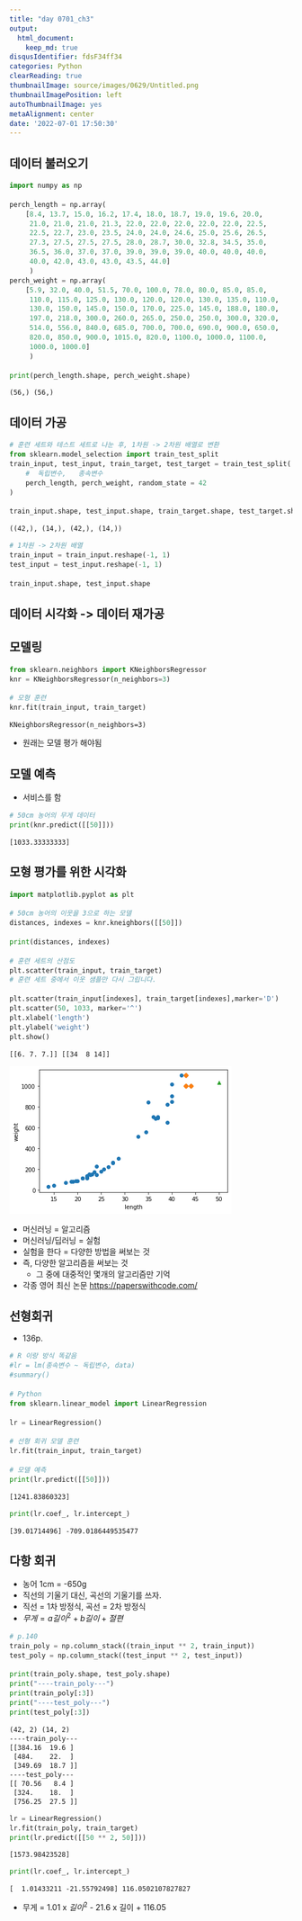 ```yaml
---
title: "day 0701_ch3"
output:
  html_document:
    keep_md: true
disqusIdentifier: fdsF34ff34
categories: Python
clearReading: true
thumbnailImage: source/images/0629/Untitled.png
thumbnailImagePosition: left
autoThumbnailImage: yes
metaAlignment: center
date: '2022-07-01 17:50:30'
---
```


## 데이터 불러오기


```python
import numpy as np

perch_length = np.array(
    [8.4, 13.7, 15.0, 16.2, 17.4, 18.0, 18.7, 19.0, 19.6, 20.0, 
     21.0, 21.0, 21.0, 21.3, 22.0, 22.0, 22.0, 22.0, 22.0, 22.5, 
     22.5, 22.7, 23.0, 23.5, 24.0, 24.0, 24.6, 25.0, 25.6, 26.5, 
     27.3, 27.5, 27.5, 27.5, 28.0, 28.7, 30.0, 32.8, 34.5, 35.0, 
     36.5, 36.0, 37.0, 37.0, 39.0, 39.0, 39.0, 40.0, 40.0, 40.0, 
     40.0, 42.0, 43.0, 43.0, 43.5, 44.0]
     )
perch_weight = np.array(
    [5.9, 32.0, 40.0, 51.5, 70.0, 100.0, 78.0, 80.0, 85.0, 85.0, 
     110.0, 115.0, 125.0, 130.0, 120.0, 120.0, 130.0, 135.0, 110.0, 
     130.0, 150.0, 145.0, 150.0, 170.0, 225.0, 145.0, 188.0, 180.0, 
     197.0, 218.0, 300.0, 260.0, 265.0, 250.0, 250.0, 300.0, 320.0, 
     514.0, 556.0, 840.0, 685.0, 700.0, 700.0, 690.0, 900.0, 650.0, 
     820.0, 850.0, 900.0, 1015.0, 820.0, 1100.0, 1000.0, 1100.0, 
     1000.0, 1000.0]
     )

print(perch_length.shape, perch_weight.shape)
```

    (56,) (56,)
    

## 데이터 가공


```python
# 훈련 세트와 테스트 세트로 나눈 후, 1차원 -> 2차원 배열로 변환
from sklearn.model_selection import train_test_split
train_input, test_input, train_target, test_target = train_test_split(
    #  독립변수,   종속변수
    perch_length, perch_weight, random_state = 42
)

train_input.shape, test_input.shape, train_target.shape, test_target.shape
```




    ((42,), (14,), (42,), (14,))




```python
# 1차원 -> 2차원 배열
train_input = train_input.reshape(-1, 1)
test_input = test_input.reshape(-1, 1)

train_input.shape, test_input.shape
```

## 데이터 시각화 -> 데이터 재가공

## 모델링


```python
from sklearn.neighbors import KNeighborsRegressor
knr = KNeighborsRegressor(n_neighbors=3)

# 모형 훈련
knr.fit(train_input, train_target)
```




    KNeighborsRegressor(n_neighbors=3)



- 원래는 모델 평가 해야됨

## 모델 예측
- 서비스를 함


```python
# 50cm 농어의 무게 데이터
print(knr.predict([[50]]))
```

    [1033.33333333]
    

## 모형 평가를 위한 시각화


```python
import matplotlib.pyplot as plt

# 50cm 농어의 이웃을 3으로 하는 모델
distances, indexes = knr.kneighbors([[50]])

print(distances, indexes)

# 훈련 세트의 산점도
plt.scatter(train_input, train_target)
# 훈련 세트 중에서 이웃 샘플만 다시 그립니다.

plt.scatter(train_input[indexes], train_target[indexes],marker='D')
plt.scatter(50, 1033, marker='^')
plt.xlabel('length')
plt.ylabel('weight')
plt.show()
```

    [[6. 7. 7.]] [[34  8 14]]
    


    
![](/images/0701/output_12_1.png)
    


- 머신러닝 = 알고리즘
- 머신러닝/딥러닝 = 실험
- 실험을 한다 = 다양한 방법을 써보는 것
- 즉, 다양한 알고리즘을 써보는 것
  + 그 중에 대중적인 몇개의 알고리즘만 기억
- 각종 영어 최신 논문 https://paperswithcode.com/

## 선형회귀
- 136p.


```python
# R 이랑 방식 똑같음
#lr = lm(종속변수 ~ 독립변수, data)
#summary()

# Python
from sklearn.linear_model import LinearRegression

lr = LinearRegression()

# 선형 회귀 모델 훈련
lr.fit(train_input, train_target)

# 모델 예측
print(lr.predict([[50]]))
```

    [1241.83860323]
    


```python
print(lr.coef_, lr.intercept_)
```

    [39.01714496] -709.0186449535477
    

## 다항 회귀
- 농어 1cm = -650g
- 직선의 기울기 대신, 곡선의 기울기를 쓰자.
- 직선 = 1차 방정식, 곡선 = 2차 방정식
- $무게 = a길이^2 + b길이 + 절편$


```python
# p.140
train_poly = np.column_stack((train_input ** 2, train_input))
test_poly = np.column_stack((test_input ** 2, test_input))

print(train_poly.shape, test_poly.shape)
print("----train_poly---")
print(train_poly[:3])
print("----test_poly---")
print(test_poly[:3])
```

    (42, 2) (14, 2)
    ----train_poly---
    [[384.16  19.6 ]
     [484.    22.  ]
     [349.69  18.7 ]]
    ----test_poly---
    [[ 70.56   8.4 ]
     [324.    18.  ]
     [756.25  27.5 ]]
    


```python
lr = LinearRegression()
lr.fit(train_poly, train_target)
print(lr.predict([[50 ** 2, 50]]))
```

    [1573.98423528]
    


```python
print(lr.coef_, lr.intercept_)
```

    [  1.01433211 -21.55792498] 116.0502107827827
    

- 무게 = 1.01 x $길이^2$ - 21.6 x 길이 + 116.05
